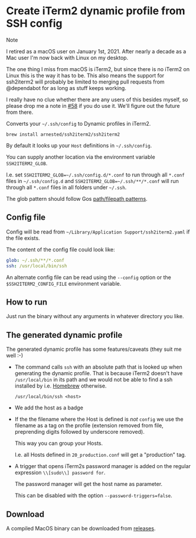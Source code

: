 # Create iTerm2 dynamic profile from SSH config

> [!NOTE]
>
> I retired as a macOS user on January 1st, 2021. After nearly a
> decade as a Mac user I'm now back with Linux on my desktop.
>
> The one thing I miss from macOS is iTerm2, but since there is no
> iTerm2 on Linux this is the way it has to be. This also means the
> support for ssh2iterm2 will probably be limited to merging pull
> requests from @dependabot for as long as stuff keeps working.
>
> I really have no clue whether there are any users of this besides
> myself, so please drop me a note in
> [#58](https://github.com/arnested/ssh2iterm2/issues/58) if you do
> use it. We'll figure out the future from there.

Converts your `~/.ssh/config` to Dynamic profiles in iTerm2.

```shell
brew install arnested/ssh2iterm2/ssh2iterm2
```

By default it looks up your `Host` definitions in `~/.ssh/config`.

You can supply another location via the environment variable
`SSH2ITERM2_GLOB`.

I.e. set `SSH2ITERM2_GLOB=~/.ssh/config.d/*.conf` to run through all
`*.conf` files in `~/.ssh/config.d` and
`SSH2ITERM2_GLOB=~/.ssh/**/*.conf` will run through all `*.conf` files
in all folders under `~/.ssh`.

The glob pattern should follow Gos [path/filepath patterns](https://pkg.go.dev/path/filepath#Match).

## Config file

Config will be read from `~/Library/Application
Support/ssh2iterm2.yaml` if the file exists.

The content of the config file could look like:

```yaml
glob: ~/.ssh/**/*.conf
ssh: /usr/local/bin/ssh
```

An alternate config file can be read using the `--config` option or
the `$SSH2ITERM2_CONFIG_FILE` environment variable.

## How to run

Just run the binary without any arguments in whatever directory you
like.

## The generated dynamic profile

The generated dynamic profile has some features/caveats (they suit me
well :-)

* The command calls `ssh` with an absolute path that is looked up when
  generating the dynamic profile. That is because iTerm2 doesn't have
  `/usr/local/bin` in its path and we would not be able to find a ssh
  installed by i.e. [Homebrew](https://brew.sh) otherwise.

  ```console
  /usr/local/bin/ssh <host>
  ```

* We add the host as a badge

* If the the filename where the Host is defined is _not_ `config` we
  use the filename as a tag on the profile (extension removed from
  file, preprending digits followed by underscore removed).

  This way you can group your Hosts.

  I.e. all Hosts defined in `20_production.conf` will get a
  "production" tag.

* A trigger that opens iTerm2s password manager is added on the
  regular expression `\\[sudo\\] password for`.

  The password manager will get the host name as parameter.

  This can be disabled with the option `--password-triggers=false`.

## Download

A compiled MacOS binary can be downloaded from [releases](https://github.com/arnested/ssh2iterm2/releases/latest).
